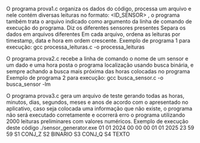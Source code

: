 O programa prova1.c organiza os dados do código, processa um arquivo e nele contém diversas leituras no formato: <ID_SENSOR> , o programa também trata o arquivo indicado como argumento da linha de comando de execução do programa. Diz os diferentes sensores presentes 
Separa os dados em arquivos diferentes Em cada arquivo, ordena as leituras por timestamp, data e hora em ordem crescente. Exemplo de programa 1 para execução:
gcc processa_leituras.c -o processa_leituras

O programa prova2.c recebe a linha de comando o nome de um sensor e um dado e uma hora posta o programa localização usando busca binária, e sempre achando a busca mais próxima das horas colocadas no programa Exemplo de programa 2 para execução:
gcc busca_sensor.c -o busca_sensor -lm

O programa prova3.c gera um arquivo de teste gerando todas as horas, minutos, dias, segundos, meses e anos de acordo com o apresentado no aplicativo, caso seja colocada uma informação que não existe, o programa não será executado corretamente e ocorrerá erro o programa
utilizando 2000 leituras preliminares com valores numéricos. Exemplo de execução deste código ./sensor_generator.exe 01 01 2024 00 00 00 01 01 2025 23 59 59 S1 CONJ_Z S2 BINARIO S3 CONJ_Q S4 TEXTO
